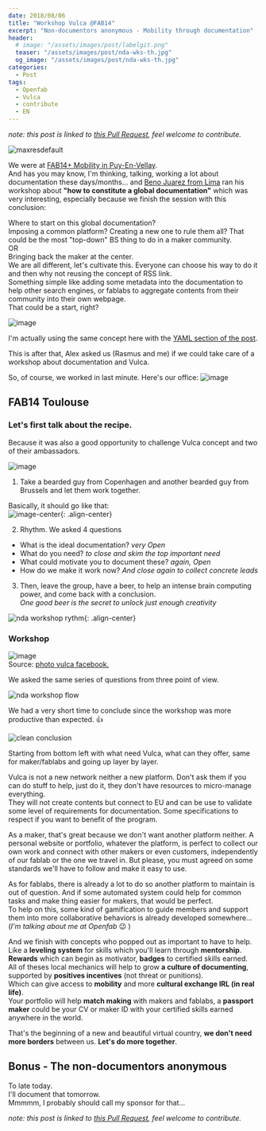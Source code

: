 ```yaml
---
date: 2018/08/06
title: "Workshop Vulca @FAB14"
excerpt: "Non-documentors anonymous - Mobility through documentation"
header:
  # image: "/assets/images/post/labelgit.png"
  teaser: "/assets/images/post/nda-wks-th.jpg"
  og_image: "/assets/images/post/nda-wks-th.jpg"
categories:
  - Post
tags:
  - Openfab
  - Vulca
  - contribute
  - EN
---
```


*note: this post is linked to [this Pull Request](https://github.com/nicolasdb/nicolasdb.github.io/pull/101), feel welcome to contribute.*

![maxresdefault](https://user-images.githubusercontent.com/12049360/43718634-8512ab4e-998b-11e8-94f5-460311ea4c9b.jpg)


We were at [FAB14+ Mobility in Puy-En-Vellay](http://distributed.fab14.org/fab14-mobility-2/).  
And has you may know, I'm thinking, talking, working a lot about documentation these days/months...  and [Beno Juarez from Lima](https://www.linkedin.com/in/benojuarez/) ran his workshop about **"how to constitute a global documentation"** which was very interesting, especially because we finish the session with this conclusion:


Where to start on this global documentation?  
Imposing a common platform? Creating a new one to rule them all? That could be the most "top-down" BS thing to do in a maker community.  
OR  
Bringing back the maker at the center.  
We are all different, let's cultivate this. Everyone can choose his way to do it and then why not reusing the concept of RSS link.  
Something simple like adding some metadata into the documentation to help other search engines, or fablabs to aggregate contents from their community into their own webpage.  
That could be a start, right?

![image](https://user-images.githubusercontent.com/12049360/43640100-d5ab7078-971e-11e8-9f9a-b0f2fbd43ccd.png)

I'm actually using the same concept here with the [YAML section of the post](https://nicolasdb.github.io/post/post-template-yaml/).

This is after that, Alex asked us (Rasmus and me) if we could take care of a workshop about documentation and Vulca.

So, of course, we worked in last minute. Here's our office:
![image](https://user-images.githubusercontent.com/12049360/43714027-e9ca98b8-997b-11e8-9552-c44cc87813bd.png)

## FAB14 Toulouse

### Let's first talk about the recipe.
Because it was also a good opportunity to challenge Vulca concept and two of their ambassadors.

![image](https://user-images.githubusercontent.com/12049360/43714120-42d3835c-997c-11e8-87ec-088cc6b0e3c9.png)

1. Take a bearded guy from Copenhagen and another bearded guy from Brussels and let them work together.   

Basically, it should go like that:  
![image-center](https://user-images.githubusercontent.com/12049360/43717243-318c7558-9987-11e8-8747-8ff5c9971264.jpg){: .align-center}

2. Rhythm. We asked 4 questions
  - What is the ideal documentation? *very Open*
  - What do you need? *to close and skim the top important need*
  - What could motivate you to document these? *again, Open*
  - How do we make it work now? *And close again to collect concrete leads*

3. Then, leave the group, have a beer, to help an intense brain computing power, and come back with a conclusion.  
*One good beer is the secret to unlock just enough creativity*

![nda workshop rythm](https://user-images.githubusercontent.com/12049360/43722705-304b4188-9996-11e8-9297-9fd7d09cd0aa.jpg){: .align-center}

### Workshop

![image](https://user-images.githubusercontent.com/12049360/43708182-2dbb9232-996a-11e8-9643-07a96e47a1e1.png)  
Source: [photo vulca facebook. ](https://www.facebook.com/pg/vulcaeuropeanprogram/photos/?tab=album&album_id=1963300933690257)

We asked the same series of questions from three point of view.  

![nda workshop flow](https://user-images.githubusercontent.com/12049360/43723520-258f02fa-9998-11e8-9b6c-7bf02f7c1cc4.jpg)


We had a very short time to conclude since the workshop was more productive than expected. :+1:

![clean conclusion](https://user-images.githubusercontent.com/12049360/43713375-ac903464-9979-11e8-9eb0-23466ca5443a.jpg)

Starting from bottom left with what need Vulca, what can they offer, same for maker/fablabs and going up layer by layer.

Vulca is not a new network neither a new platform. Don't ask them if you can do stuff to help, just do it, they don't have resources to micro-manage everything.  
They will not create contents but connect to EU and can be use to validate some level of requirements for documentation. Some specifications to respect if you want to benefit of the program.  

As a maker, that's great because we don't want another platform neither. A personal website or portfolio, whatever the platform, is perfect to collect our own work and connect with other makers or even customers, independently of our fablab or the one we travel in.
But please, you must agreed on some standards we'll have to follow and make it easy to use.  

As for fablabs, there is already a lot to do so another platform to maintain is out of question. And if some automated system could help for common tasks and make thing easier for makers, that would be perfect.  
To help on this, some kind of gamification to guide members and support them into more collaborative behaviors is already developed somewhere... (*I'm talking about me at Openfab* :wink: )

And we finish with concepts who popped out as important to have to help.  
Like a **leveling system** for skills which you'll learn through **mentorship**. **Rewards** which can begin as motivator, **badges** to certified skills earned.  
All of theses local mechanics will help to grow **a culture of documenting**, supported by **positives incentives** (not threat or punitions).  
Which can give access to **mobility** and more **cultural exchange IRL (in real life)**.  
Your portfolio will help **match making** with makers and fablabs, a **passport maker** could be your CV or maker ID with your certified skills earned anywhere in the world.  

That's the beginning of a new and beautiful virtual country, **we don't need more borders** between us. **Let's do more together**.  

## Bonus - The non-documentors anonymous
To late today.  
I'll document that tomorrow.  
Mmmmm, I probably should call my sponsor for that...

*note: this post is linked to [this Pull Request](https://github.com/nicolasdb/nicolasdb.github.io/pull/101), feel welcome to contribute.*

